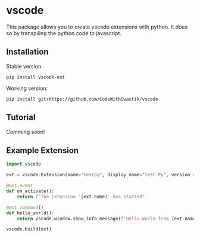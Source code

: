 # vscode

This package allows you to create vscode extensions with python. It does so by transpiling the python code to javascript.

## Installation

Stable version:

```
pip install vscode-ext
```

Working version:

```
pip install git+https://github.com/CodeWithSwastik/vscode
```

## Tutorial

Comming soon!

## Example Extension

```python
import vscode

ext = vscode.Extension(name="testpy", display_name="Test Py", version = "0.0.1")

@ext.event
def on_activate():
    return f"The Extension '{ext.name}' has started"

@ext.command()
def hello_world():
    return vscode.window.show_info_message(f'Hello World from {ext.name}')

vscode.build(ext)
```
